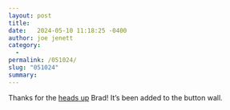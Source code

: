 ```yaml
---
layout: post
title:  
date:   2024-05-10 11:18:25 -0400
author: joe jenett
category:
  -  
permalink: /051024/
slug: "051024"
summary: 
---
```

<p>
	Thanks for the <a title="Mojeek search engine has 88×31 buttons | Indieseek.xyz" href="https://indieseek.xyz/2024/04/24/mojeek-search-engine-has-88x31-buttons/">heads up</a> Brad! It’s been added to the button wall.
</p>
<p>
	<a style="display:none;" href="https://brid.gy/publish/mastodon"><small>(cross-posted to mastodon)</small></a>
</p>
